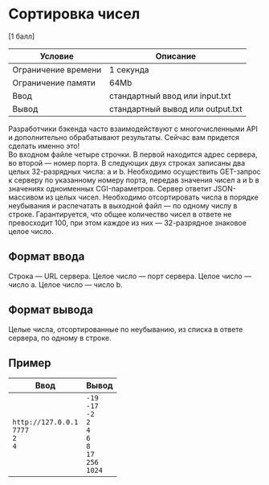 # Сортировка чисел 
[1 балл]

Условие             | Описание
------------------- | --------------------------------
Ограничение времени | 1 секунда
Ограничение памяти  | 64Mb
Ввод                | стандартный ввод или input.txt
Вывод               | стандартный вывод или output.txt

Разработчики бэкенда часто взаимодействуют с многочисленными API и дополнительно обрабатывают результаты. 
Сейчас вам придется сделать именно это!  
Во входном файле четыре строчки. В первой находится адрес сервера, во второй — номер порта. 
В следующих двух строках записаны два целых 32-разрядных числа: a и b. 
Необходимо осуществить GET-запрос к серверу по указанному номеру порта, передав значения чисел a и b 
в значениях одноименных CGI-параметров. Сервер ответит JSON-массивом из целых чисел. 
Необходимо отсортировать числа в порядке неубывания и распечатать в выходной файл — по одному числу в строке.
Гарантируется, что общее количество чисел в ответе не превосходит 100, 
при этом каждое из них — 32-разрядное знаковое целое число.

## Формат ввода
Строка — URL сервера.
Целое число — порт сервера.
Целое число — число a.
Целое число — число b.

## Формат вывода
Целые числа, отсортированные по неубыванию, из списка в ответе сервера, по одному в строке.

## Пример

Ввод                                       | Вывод
------------------------------------------ | -----------------------------------------------------------------------------
`http://127.0.0.1`<br>`7777`<br>`2`<br>`4` | `-19`<br>`-17`<br>`-2`<br>`2`<br>`4`<br>`6`<br>`8`<br>`17`<br>`256`<br>`1024`